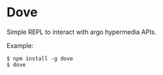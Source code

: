 # Dove

Simple REPL to interact with argo hypermedia APIs.

Example:

```
$ npm install -g dove
$ dove
```
